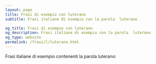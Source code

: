 ```yaml
---
layout: page
title: Frasi di esempio con luterano 
subtitle: Frasi italiane di esempio con la parola  luterano

og_title: Frasi di esempio con luterano 
og_description: Frasi italiane di esempio con la parola  luterano
og_type: website
permalink: /frasi/l/luterano.html
---
```


Frasi italiane di esempio contenenti la parola luterano:


